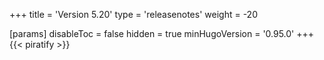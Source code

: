 +++
title = 'Version 5.20'
type = 'releasenotes'
weight = -20

[params]
  disableToc = false
  hidden = true
  minHugoVersion = '0.95.0'
+++
{{< piratify >}}
